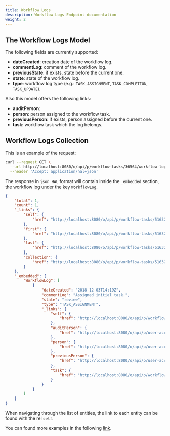 ```yaml
---
title: Workflow Logs
description: Workflow Logs Endpoint documentation
weight: 2
---
```


## The Workflow Logs Model

The following fields are currently supported:

* **dateCreated**: creation date of the workflow log.
* **commentLog**: comment of the workflow log.
* **previousState**: if exists, state before the current one.
* **state**: state of the workflow log.
* **type**: workflow log type (e.g.: `TASK_ASSIGNMENT`, `TASK_COMPLETION`, `TASK_UPDATE`).

Also this model offers the following links:

* **auditPerson**: 
* **person**: person assigned to the workflow task.
* **previousPerson**: if exists, person assigned before the current one.
* **task**: workflow task which the log belongs.

## Workflow Logs Collection

This is an example of the request: 

```bash
curl --request GET \
  --url http://localhost:8080/o/api/p/workflow-tasks/36564/workflow-logs \
  --header 'Accept: application/hal+json'
```

The response in `json HAL` format will contain inside the `_embedded` section, the workflow log under the key `WorkflowLog`.

```json
{
    "total": 1,
    "count": 1,
    "_links": {
        "self": {
            "href": "http://localhost:8080/o/api/p/workflow-tasks/51632/workflow-logs?page=1&per_page=30"
        },
        "first": {
            "href": "http://localhost:8080/o/api/p/workflow-tasks/51632/workflow-logs?page=1&per_page=30"
        },
        "last": {
            "href": "http://localhost:8080/o/api/p/workflow-tasks/51632/workflow-logs?page=1&per_page=30"
        },
        "collection": {
            "href": "http://localhost:8080/o/api/p/workflow-tasks/51632/workflow-logs"
        }
    },
    "_embedded": {
        "WorkflowLog": [
            {
                "dateCreated": "2018-12-03T14:19Z",
                "commentLog": "Assigned initial task.",
                "state": "review",
                "type": "TASK_ASSIGNMENT",
                "_links": {
                    "self": {
                        "href": "http://localhost:8080/o/api/p/workflow-logs/51641"
                    },
                    "auditPerson": {
                        "href": "http://localhost:8080/o/api/p/user-account/20139"
                    },
                    "person": {
                        "href": "http://localhost:8080/o/api/p/user-account/0"
                    },
                    "previousPerson": {
                        "href": "http://localhost:8080/o/api/p/user-account/0"
                    },
                    "task": {
                        "href": "http://localhost:8080/o/api/p/workflow-tasks/51632"
                    }
                }
            }
        ]
    }
}
```

When navigating through the list of entities, the link to each entity can be found with the rel `self`.

You can found more examples in the following [link](/docs/my-user-account/workflow-tasks/workflow-logs/examples.html).